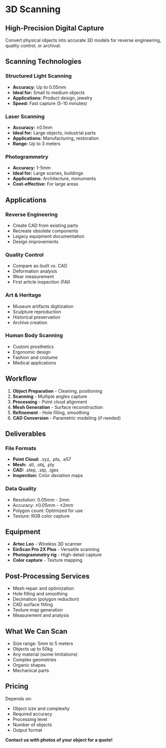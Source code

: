# 3D Scanning

## High-Precision Digital Capture

Convert physical objects into accurate 3D models for reverse engineering, quality control, or archival.

## Scanning Technologies

### Structured Light Scanning
- **Accuracy:** Up to 0.05mm
- **Ideal for:** Small to medium objects
- **Applications:** Product design, jewelry
- **Speed:** Fast capture (5-10 minutes)

### Laser Scanning
- **Accuracy:** ±0.1mm
- **Ideal for:** Large objects, industrial parts
- **Applications:** Manufacturing, restoration
- **Range:** Up to 3 meters

### Photogrammetry
- **Accuracy:** 1-5mm
- **Ideal for:** Large scenes, buildings
- **Applications:** Architecture, monuments
- **Cost-effective:** For large areas

## Applications

### Reverse Engineering
- Create CAD from existing parts
- Recreate obsolete components
- Legacy equipment documentation
- Design improvements

### Quality Control
- Compare as-built vs. CAD
- Deformation analysis
- Wear measurement
- First article inspection (FAI)

### Art & Heritage
- Museum artifacts digitization
- Sculpture reproduction
- Historical preservation
- Archive creation

### Human Body Scanning
- Custom prosthetics
- Ergonomic design
- Fashion and costume
- Medical applications

## Workflow

1. **Object Preparation** - Cleaning, positioning
2. **Scanning** - Multiple angles capture
3. **Processing** - Point cloud alignment
4. **Mesh Generation** - Surface reconstruction
5. **Refinement** - Hole filling, smoothing
6. **CAD Conversion** - Parametric modeling (if needed)

## Deliverables

### File Formats
- **Point Cloud:** .xyz, .pts, .e57
- **Mesh:** .stl, .obj, .ply
- **CAD:** .step, .stp, .iges
- **Inspection:** Color deviation maps

### Data Quality
- Resolution: 0.05mm - 2mm
- Accuracy: ±0.05mm - ±2mm
- Polygon count: Optimized for use
- Texture: RGB color capture

## Equipment

- **Artec Leo** - Wireless 3D scanner
- **EinScan Pro 2X Plus** - Versatile scanning
- **Photogrammetry rig** - High-detail capture
- **Color capture** - Texture mapping

## Post-Processing Services

- Mesh repair and optimization
- Hole filling and smoothing
- Decimation (polygon reduction)
- CAD surface fitting
- Texture map generation
- Measurement and analysis

## What We Can Scan

- Size range: 5mm to 5 meters
- Objects up to 50kg
- Any material (some limitations)
- Complex geometries
- Organic shapes
- Mechanical parts

## Pricing

Depends on:
- Object size and complexity
- Required accuracy
- Processing level
- Number of objects
- Output format

**Contact us with photos of your object for a quote!**
